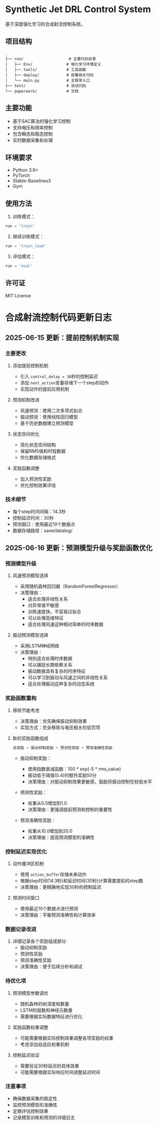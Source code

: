 # Synthetic Jet DRL Control System

基于深度强化学习的合成射流控制系统。

## 项目结构

```
.
├── run/                    # 主要代码目录
│   ├── Env/               # 强化学习环境定义
│   ├── tools/             # 工具函数
│   ├── deploy/            # 部署相关代码
│   └── main.py            # 主程序入口
├── test/                  # 测试代码
└── paperwork/             # 文档
```

## 主要功能

- 基于SAC算法的强化学习控制
- 支持电压和频率控制
- 包含瞬态和稳态控制
- 实时数据采集和处理

## 环境要求

- Python 3.8+
- PyTorch
- Stable-Baselines3
- Gym

## 使用方法

1. 训练模式：

```python
run = 'train'
```

2. 继续训练模式：

```python
run = 'train_load'
```

3. 评估模式：

```python
run = 'eval'
```

## 许可证

MIT License

# 合成射流控制代码更新日志

## 2025-06-15 更新：提前控制机制实现

### 主要更改

1. 添加提前控制机制

   - 引入 `control_delay = 30`秒的控制延迟
   - 添加 `next_action`变量存储下一个step的动作
   - 实现动作的提前应用机制
2. 预测机制改进

   - 风速预测：使用二次多项式拟合
   - 振动预测：使用线性回归模型
   - 基于历史数据建立预测模型
3. 状态空间优化

   - 简化状态空间结构
   - 保留RMS值和时程数据
   - 优化数据存储格式
4. 奖励函数调整

   - 加入预测性奖励
   - 优化控制效果评估

### 技术细节

- 每个step时间间隔：14.3秒
- 控制延迟时间：30秒
- 预测窗口：使用最近10个数据点
- 数据存储路径：save/datalog/

## 2025-06-16 更新：预测模型升级与奖励函数优化

### 预测模型升级

1. 风速预测模型选择

   - 采用随机森林回归器（RandomForestRegressor）
   - 决策理由：
     * 适合处理非线性关系
     * 对异常值不敏感
     * 训练速度快，不容易过拟合
     * 可以处理高维特征
     * 适合处理风速这种相对简单的时序数据
2. 振动预测模型选择

   - 采用LSTM神经网络
   - 决策理由：
     * 特别适合处理时序数据
     * 可以捕捉长期依赖关系
     * 振动数据具有复杂的时序特征
     * 可以学习到振动与风速之间的非线性关系
     * 适合处理振动这种复杂的动态系统

### 奖励函数重构

1. 移除节能考虑

   - 决策理由：优先确保振动抑制效果
   - 实现方式：完全移除与电压相关的惩罚项
2. 新的奖励函数组成

   ```python
   总奖励 = 振动抑制奖励 + 预测性奖励 + 预测准确性奖励
   ```

   - 振动抑制奖励：

     * 使用指数衰减函数：100 * exp(-5 * rms_value)
     * 振动低于阈值(0.4)时额外奖励50分
     * 决策理由：对振动抑制效果更敏感，鼓励将振动控制在较低水平
   - 预测性奖励：

     * 权重从0.5增加到1.0
     * 决策理由：更强调提前预测和控制的重要性
   - 预测准确性奖励：

     * 权重从10.0增加到20.0
     * 决策理由：提高预测模型的准确性

### 控制延迟实现优化

1. 动作缓冲区机制

   - 使用 `action_buffer`存储未来动作
   - 根据step时间(14.3秒)和延迟时间(30秒)计算需要提前的step数
   - 决策理由：更精确地实现30秒的控制延迟
2. 预测时间窗口

   - 使用最近10个数据点进行预测
   - 决策理由：平衡预测准确性和计算效率

### 数据记录改进

1. 详细记录各个奖励组成部分
   - 振动抑制奖励
   - 预测性奖励
   - 预测准确性奖励
   - 决策理由：便于后续分析和调试

### 待优化项

1. 预测模型参数调优

   - 随机森林的树深度和数量
   - LSTM的层数和神经元数量
   - 需要根据实际数据特征进行优化
2. 奖励函数权重调整

   - 可能需要根据实际控制效果调整各项奖励的权重
   - 考虑添加自适应权重机制
3. 控制延迟验证

   - 需要验证30秒延迟的具体效果
   - 可能需要根据实际响应时间调整延迟时间

### 注意事项

- 确保数据采集的稳定性
- 监控预测模型的准确性
- 定期评估控制效果
- 记录模型训练和预测的详细日志

